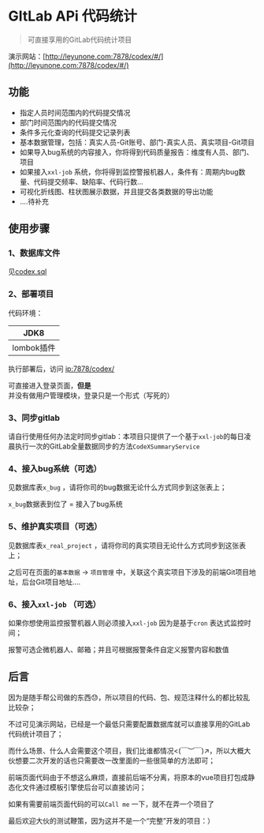 # GItLab APi 代码统计
 >  可直接享用的GitLab代码统计项目

演示网站：[http://leyunone.com:7878/codex/#/](http://leyunone.com:7878/codex/#/)

## 功能

- 指定人员时间范围内的代码提交情况
- 部门时间范围内的代码提交情况
- 条件多元化查询的代码提交记录列表
- 基本数据管理，包括：真实人员-Git账号、部门-真实人员、真实项目-Git项目
- 如果导入bug系统的内容接入，你将得到代码质量报告：维度有人员、部门、项目
- 如果接入`xxl-job` 系统，你将得到监控警报机器人，条件有：周期内bug数量、代码提交频率、缺陷率、代码行数...
- 可视化折线图、柱状图展示数据，并且提交各类数据的导出功能
- ....待补充

## 使用步骤

### 1、数据库文件

见[codex.sql](https://github.com/LeYunone/codex/blob/master/src/main/resources/codex.sql)


### 2、部署项目

代码环境：

|    JDK8    |
| :--------: |
| lombok插件 |

执行部署后，访问 <u>ip:7878/codex/</u>

可直接进入登录页面，**但是** 并没有做用户管理模块，登录只是一个形式（写死的）

### 3、同步gitlab

请自行使用任何办法定时同步gitlab：本项目只提供了一个基于`xxl-job`的每日凌晨执行一次的GitLab全量数据同步的方法`CodeXSummaryService`

### 4、接入bug系统（可选）

见数据库表`x_bug` ，请将你司的bug数据无论什么方式同步到这张表上；

`x_bug`数据表到位了 = 接入了bug系统

### 5、维护真实项目（可选）

见数据库表`x_real_project` ，请将你司的真实项目无论什么方式同步到这张表上；

之后可在页面的`基本数据` -> `项目管理` 中，关联这个真实项目下涉及的前端Git项目地址，后台Git项目地址....

### 6、接入`xxl-job` （可选）

如果你想使用监控报警机器人则必须接入`xxl-job` 因为是基于`cron` 表达式监控时间；

报警可选企微机器人、邮箱；并且可根据报警条件自定义报警内容和数值

## 后言

因为是随手帮公司做的东西😓，所以项目的代码、包、规范注释什么的都比较乱比较杂；

不过可见演示网站，已经是一个最低只需要配置数据库就可以直接享用的GitLab代码统计项目了；

而什么场景、什么人会需要这个项目，我们比谁都情况<(￣︶￣)↗，所以大概大伙想要二次开发的话也只需要改一改里面的一些很简单的方法即可；

前端页面代码由于不想这么麻烦，直接前后端不分离，将原本的vue项目打包成静态化文件通过模板引擎使后台可以直接访问；

如果有需要前端页面代码的可以`Call me` 一下，就不在弄一个项目了

最后欢迎大伙的测试鞭策，因为这并不是一个“完整”开发的项目：）

